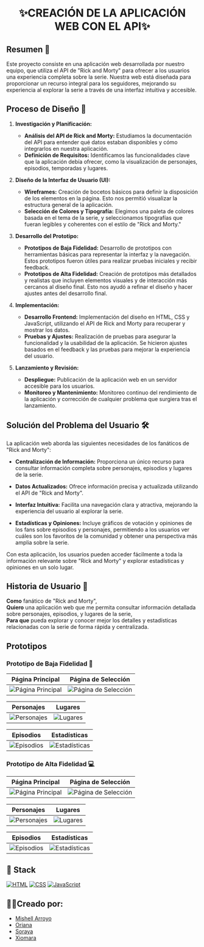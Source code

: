 # <div align="center"> ✨CREACIÓN DE LA APLICACIÓN WEB CON EL API✨ </div>

## Resumen 📖

Este proyecto consiste en una aplicación web desarrollada por nuestro equipo, que utiliza el API de "Rick and Morty" para ofrecer a los usuarios una experiencia completa sobre la serie. Nuestra web está diseñada para proporcionar un recurso integral para los seguidores, mejorando su experiencia al explorar la serie a través de una interfaz intuitiva y accesible.

## Proceso de Diseño 🎨

1. **Investigación y Planificación:**
   - **Análisis del API de Rick and Morty:** Estudiamos la documentación del API para entender qué datos estaban disponibles y cómo integrarlos en nuestra aplicación.
   - **Definición de Requisitos:** Identificamos las funcionalidades clave que la aplicación debía ofrecer, como la visualización de personajes, episodios, temporadas y lugares.

2. **Diseño de la Interfaz de Usuario (UI):**
   - **Wireframes:** Creación de bocetos básicos para definir la disposición de los elementos en la página. Esto nos permitió visualizar la estructura general de la aplicación.
   - **Selección de Colores y Tipografía:** Elegimos una paleta de colores basada en el tema de la serie, y seleccionamos tipografías que fueran legibles y coherentes con el estilo de "Rick and Morty."

3. **Desarrollo del Prototipo:**
   - **Prototipos de Baja Fidelidad:** Desarrollo de prototipos con herramientas básicas para representar la interfaz y la navegación. Estos prototipos fueron útiles para realizar pruebas iniciales y recibir feedback.
   - **Prototipos de Alta Fidelidad:** Creación de prototipos más detallados y realistas que incluyen elementos visuales y de interacción más cercanos al diseño final. Esto nos ayudó a refinar el diseño y hacer ajustes antes del desarrollo final.

4. **Implementación:**
   - **Desarrollo Frontend:** Implementación del diseño en HTML, CSS y JavaScript, utilizando el API de Rick and Morty para recuperar y mostrar los datos.
   - **Pruebas y Ajustes:** Realización de pruebas para asegurar la funcionalidad y la usabilidad de la aplicación. Se hicieron ajustes basados en el feedback y las pruebas para mejorar la experiencia del usuario.

5. **Lanzamiento y Revisión:**
   - **Despliegue:** Publicación de la aplicación web en un servidor accesible para los usuarios.
   - **Monitoreo y Mantenimiento:** Monitoreo continuo del rendimiento de la aplicación y corrección de cualquier problema que surgiera tras el lanzamiento.

## Solución del Problema del Usuario 🛠️

La aplicación web aborda las siguientes necesidades de los fanáticos de "Rick and Morty":

- **Centralización de Información:** Proporciona un único recurso para consultar información completa sobre personajes, episodios y lugares de la serie.
  
- **Datos Actualizados:** Ofrece información precisa y actualizada utilizando el API de "Rick and Morty".

- **Interfaz Intuitiva:** Facilita una navegación clara y atractiva, mejorando la experiencia del usuario al explorar la serie.

- **Estadísticas y Opiniones:** Incluye gráficos de votación y opiniones de los fans sobre episodios y personajes, permitiendo a los usuarios ver cuáles son los favoritos de la comunidad y obtener una perspectiva más amplia sobre la serie.

Con esta aplicación, los usuarios pueden acceder fácilmente a toda la información relevante sobre "Rick and Morty" y explorar estadísticas y opiniones en un solo lugar.

## Historia de Usuario 🎯

**Como** fanático de "Rick and Morty",  
**Quiero** una aplicación web que me permita consultar información detallada sobre personajes, episodios, y lugares de la serie,  
**Para que** pueda explorar y conocer mejor los detalles y estadísticas relacionadas con la serie de forma rápida y centralizada.

## Prototipos

### Prototipo de Baja Fidelidad 📝

| Página Principal | Página de Selección |
| ---------------- | -------------------- |
| ![Página Principal](https://i.postimg.cc/1tkbYvsg/Whats-App-Image-2024-09-12-at-11-38-37-AM.jpg) | ![Página de Selección](https://i.postimg.cc/VN5TfxNr/Whats-App-Image-2024-09-12-at-11-38-44-AM.jpg) |

| Personajes | Lugares |
| ---------- | ------- |
| ![Personajes](https://i.postimg.cc/1tkbYvsg/Whats-App-Image-2024-09-12-at-11-38-37-AM.jpg) | ![Lugares](https://i.postimg.cc/VN5TfxNr/Whats-App-Image-2024-09-12-at-11-38-44-AM.jpg) |

| Episodios | Estadísticas |
| --------- | ------------ |
| ![Episodios](https://i.postimg.cc/1tkbYvsg/Whats-App-Image-2024-09-12-at-11-38-37-AM.jpg) | ![Estadísticas](https://i.postimg.cc/VN5TfxNr/Whats-App-Image-2024-09-12-at-11-38-44-AM.jpg) |

### Prototipo de Alta Fidelidad 💻

| Página Principal | Página de Selección |
| ---------------- | -------------------- |
| ![Página Principal](https://i.postimg.cc/Qxsy99tr/2-33.jpg) | ![Página de Selección](https://i.postimg.cc/66CT93TZ/Whats-App-Image-2024-09-12-at-9-37-42-PM.jpg) |

| Personajes | Lugares |
| ---------- | ------- |
| ![Personajes](https://i.postimg.cc/0ykzXskw/Whats-App-Image-2024-09-12-at-9-34-49-PM.jpg) | ![Lugares](https://i.postimg.cc/XJf30rx7/Whats-App-Image-2024-09-12-at-9-30-23-PM.jpg) |

| Episodios | Estadísticas |
| --------- | ------------ |
| ![Episodios](https://i.postimg.cc/8kfMLNck/Whats-App-Image-2024-09-12-at-9-32-58-PM.jpg) | ![Estadísticas](https://i.postimg.cc/prM1ByJz/2-2.jpg) |

## 🔨 Stack 

[![HTML](https://img.shields.io/badge/HTML-%23E34F26.svg?logo=html5&logoColor=white)](#)
[![CSS](https://img.shields.io/badge/CSS-1572B6?logo=css3&logoColor=fff)](#)
[![JavaScript](https://img.shields.io/badge/JavaScript-F7DF1E?logo=javascript&logoColor=000)](#)

## 👩‍💻Creado por: 

* [Mishell Arroyo](https://github.com/Mishell-A)
* [Oriana](#)
* [Soraya](#)
* [Xiomara](https://github.com/xiomara-18)
